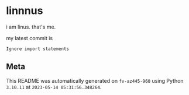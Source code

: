 # linnnus

i am linus. that's me.

my latest commit is

```
Ignore import statements
```

## Meta

This README was automatically generated on `fv-az445-960` using Python
`3.10.11` at `2023-05-14 05:31:56.348264`.
